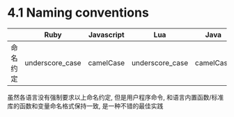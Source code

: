 # 4.1 Naming conventions

|          | Ruby            | Javascript | Lua             | Java      | Go        |
|----------|-----------------|------------|-----------------|-----------|-----------|
| 命名约定 | underscore_case | camelCase  | underscore_case | camelCase | camelCase |

虽然各语言没有强制要求以上命名约定, 但是用户程序命令, 和语言内置函数/标准库的函数和变量命名格式保持一致, 是一种不错的最佳实践
